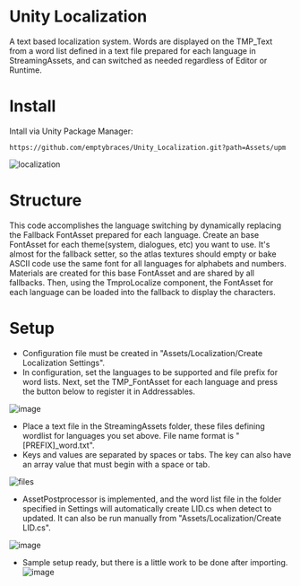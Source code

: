 # Unity Localization
A text based localization system.
Words are displayed on the TMP_Text from a word list defined in a text file prepared for each language in StreamingAssets, and can switched as needed regardless of Editor or Runtime.

# Install
Intall via Unity Package Manager:
```
https://github.com/emptybraces/Unity_Localization.git?path=Assets/upm
```
![localization](https://github.com/emptybraces/Unity_Localization/assets/1441835/c563f22b-5f5c-4732-8c2e-c64d115b2f16)

# Structure
This code accomplishes the language switching by dynamically replacing the Fallback FontAsset prepared for each language. Create an base FontAsset for each theme(system, dialogues, etc) you want to use. It's almost for the fallback setter, so the atlas textures should empty or bake ASCII code use the same font for all languages for alphabets and numbers. Materials are created for this base FontAsset and are shared by all fallbacks. Then, using the TmproLocalize component, the FontAsset for each language can be loaded into the fallback to display the characters.

# Setup
- Configuration file must be created in "Assets/Localization/Create Localization Settings".
- In configuration, set the languages to be supported and file prefix for word lists. Next, set the TMP_FontAsset for each language and press the button below to register it in Addressables.

![image](https://github.com/emptybraces/Unity_Localization/assets/1441835/964b3dcd-68ec-47f8-adc0-e4d5593f9893)

- Place a text file in the StreamingAssets folder, these files defining wordlist for languages you set above. File name format is "[PREFIX]_word.txt".
- Keys and values are separated by spaces or tabs. The key can also have an array value that must begin with a space or tab.
  
![files](https://github.com/emptybraces/Unity_Localization/assets/1441835/daa5a4b9-7a0d-4883-b39c-cf2e9604704a)


- AssetPostprocessor is implemented, and the word list file in the folder specified in Settings will automatically create LID.cs when detect to updated. It can also be run manually from "Assets/Localization/Create LID.cs".

![image](https://github.com/emptybraces/Unity_Localization/assets/1441835/e3f33611-fa33-45ca-9456-8923b1b0ad80)

- Sample setup ready, but there is a little work to be done after importing.
![image](https://github.com/emptybraces/Unity_Localization/assets/1441835/c8e29091-fdcf-4f08-b3ea-cd06a8cf586b)
